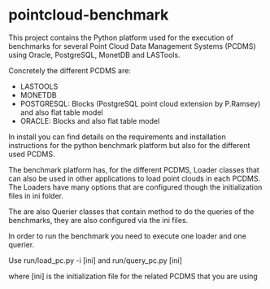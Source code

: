 # pointcloud-benchmark

This project contains the Python platform used for the execution of benchmarks for several 
Point Cloud Data Management Systems (PCDMS) using Oracle, PostgreSQL, MonetDB and LASTools.

Concretely the different PCDMS are:

 - LASTOOLS
 - MONETDB
 - POSTGRESQL: Blocks (PostgreSQL point cloud extension by P.Ramsey) and also flat table model
 - ORACLE: Blocks and also flat table model
  
In install you can find details on the requirements and installation instructions
for the python benchmark platform but also for the different used PCDMS. 

The benchmark platform has, for the different PCDMS, Loader classes that
can also be used in other applications to load point clouds in each PCDMS. The Loaders have 
many options that are configured though the initialization files in ini folder.

The are also Querier classes that contain method to do the queries of the benchmarks, they 
are also configured via the ini files. 

In order to run the benchmark you need to execute one loader and one querier.

Use run/load_pc.py -i [ini] and run/query_pc.py [ini]

where [ini] is the initialization file for the related PCDMS that you are using